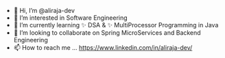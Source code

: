 - 👋 Hi, I’m @aliraja-dev
- 👀 I’m interested in Software Engineering
- 🌱 I’m currently learning ✨ DSA & ✨ MultiProcessor Programming in Java
- 💞️ I’m looking to collaborate on Spring MicroServices and Backend Engineering
- 📫 How to reach me ... https://www.linkedin.com/in/aliraja-dev/
